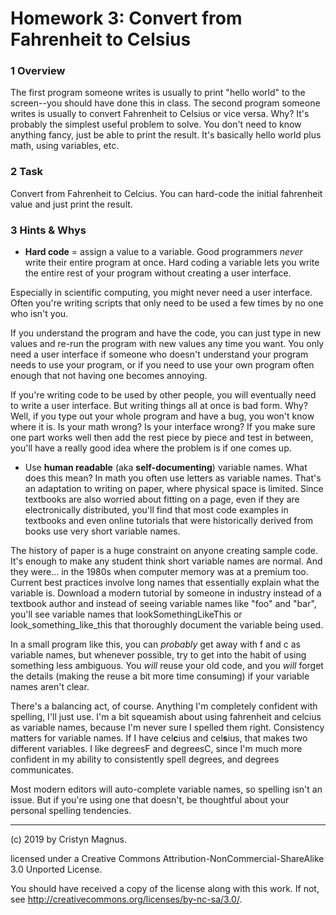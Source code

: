 # Homework 3: Convert from Fahrenheit to Celsius


### 1 Overview

The first program someone writes is usually to print "hello world" 
to the screen--you should have done this in class. The second program 
someone writes is usually to convert Fahrenheit to Celsius or vice 
versa. Why? It's probably the simplest useful problem to solve. You
don't need to know anything fancy, just be able to print the result.
It's basically hello world plus math, using variables, etc.

### 2 Task

Convert from Fahrenheit to Celcius. You can hard-code the initial
fahrenheit value and just print the result.

### 3 Hints & Whys

 * **Hard code** = assign a value to a variable. Good programmers *never*
 write their entire program at once. Hard coding a variable lets you
 write the entire rest of your program without creating a user interface.

 Especially in scientific computing, you might never need a user interface.
 Often you're writing scripts that only need to be used a few times by no
 one who isn't you.

 If you understand the program and have the code, you can
 just type in new values and re-run the program with new values any time you
 want. You only need a user interface if someone who doesn't understand your 
 program needs to use your program, or if you need to use your own program
 often enough that not having one becomes annoying. 

 If you're writing code to be used by other people, you will eventually
 need to write a user interface. But writing things all at once is bad form.
 Why? Well, if you type out your whole program and have a bug, you won't know
 where it is. Is your math wrong? Is your interface wrong? If you make sure
 one part works well then add the rest piece by piece and test in between,
 you'll have a really good idea where the problem is if one comes up.

 * Use **human readable** (aka **self-documenting**) variable names. What 
 does this mean? In math you often use letters as variable names. That's
 an adaptation to writing on paper, where physical space is limited. Since 
 textbooks are also worried about fitting on a page, even if they are 
 electronically distributed, you'll find that most code examples in textbooks 
 and even online tutorials that were historically derived from books use
 very short variable names.
 
 The history of paper is a huge constraint on anyone creating sample code.
 It's enough to make any student think short variable names are normal. And
 they were... in the 1980s when computer memory was at a premium too. 
 Current best practices involve long names that essentially explain what the variable is. 
 Download a modern tutorial by someone in industry instead of a textbook 
 author and instead of seeing variable names like "foo"
 and "bar", you'll see variable names that lookSomethingLikeThis or 
 look_something_like_this that thoroughly document the variable being used. 

 In a small program like this, you can *probably* get away with f and c as
 variable names, but whenever possible, try to get into the habit of using
 something less ambiguous. You *will* reuse your old code, and you *will*
 forget the details (making the reuse a bit more time consuming) if your 
 variable names aren't clear.
 
 There's a balancing act, of course. Anything I'm completely confident with
 spelling, I'll just use. I'm a bit
 squeamish about using fahrenheit and celcius as variable names, because
 I'm never sure I spelled them right. Consistency matters for variable
 names. If I have cel**c**ius and cel**s**ius, that makes two different
 variables. I like degreesF and degreesC, since I'm much more confident
 in my ability to consistently spell degrees, and degrees communicates.

 Most modern editors will auto-complete variable names, so spelling isn't an 
 issue. But if you're using one that doesn't, be thoughtful about your
 personal spelling tendencies.

---
(c) 2019 by Cristyn Magnus.

licensed under a
Creative Commons Attribution-NonCommercial-ShareAlike 3.0 Unported License.

You should have received a copy of the license along with this
work.  If not, see http://creativecommons.org/licenses/by-nc-sa/3.0/.
